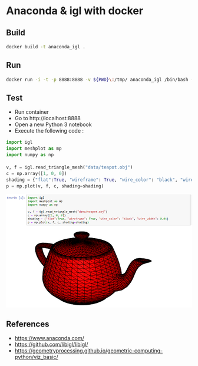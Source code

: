 # Anaconda & igl with docker

## Build

```sh
docker build -t anaconda_igl .
```

## Run

```sh
docker run -i -t -p 8888:8888 -v ${PWD}\:/tmp/ anaconda_igl /bin/bash -c "/opt/conda/bin/jupyter notebook --notebook-dir=/tmp/ --ip='0.0.0.0' --port=8888 --no-browser --allow-root --NotebookApp.token=toto"
```

## Test

- Run container
- Go to http://localhost:8888
- Open a new Python 3 notebook
- Execute the following code :
```python
import igl
import meshplot as mp
import numpy as np

v, f = igl.read_triangle_mesh("data/teapot.obj")
c = np.array([1, 0, 0])
shading = {"flat":True, "wireframe": True, "wire_color": "black", "wire_width": 0.01}
p = mp.plot(v, f, c, shading=shading)
```

![teapot](teapot.png)

## References

- https://www.anaconda.com/
- https://github.com/libigl/libigl/
- https://geometryprocessing.github.io/geometric-computing-python/viz_basic/
